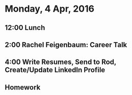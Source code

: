 Monday,  4 Apr, 2016
====================

12:00 Lunch
-----------

2:00 Rachel Feigenbaum: Career Talk
-----------------------------------

4:00 Write Resumes, Send to Rod, Create/Update LinkedIn Profile
---------------------------------------------------------------

Homework
--------
